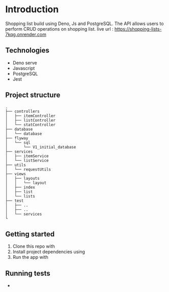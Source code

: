 # Introduction

Shopping list build using Deno, Js and PostgreSQL.
The API allows users to perform CRUD operations on shopping list. 
live url : https://shopping-lists-7kqg.onrender.com

## Technologies
- Deno serve
- Javascript
- PostgreSQL
- Jest

## Project structure

```
.
├── controllers
│   ├── itemController
│   ├── listController
│   └── statController
├── database
│   └── database
├── flyway
│   └── sql
│       └── V1_initial_database
├── services
│   ├── itemService
│   └── listService
├── utils
│   └── requestUtils
├── views
│   ├── layouts
│   │   └── layout
│   ├── index
│   ├── list
│   └── lists
├── test
│   ├── ..
│   ├── ..
│   └── services
└
```

## Getting started

1. Clone this repo with 
2. Install project dependencies using 
3. Run the app with 

## Running tests
- 